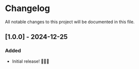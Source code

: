 # Changelog

All notable changes to this project will be documented in this file.

## [1.0.0] - 2024-12-25

### Added

- Initial release! 🎉🎉🎉